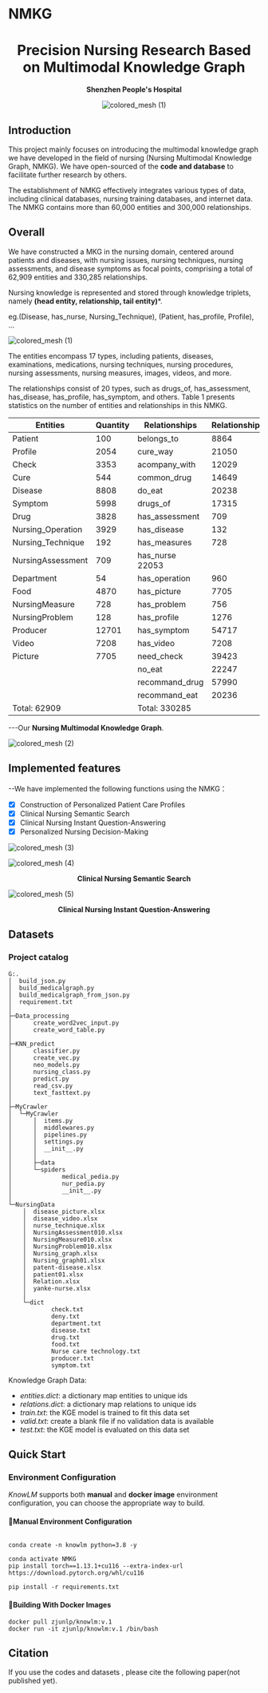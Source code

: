 # NMKG
<div align="center">

<h1> Precision Nursing Research Based on Multimodal Knowledge Graph </h1>

<div>
    <p> <b>Shenzhen People's Hospital</b> </p>
</div>

![colored_mesh (1)](Images/fig0.png)
</div>

## Introduction

This project mainly focuses on introducing the multimodal knowledge graph we have developed in the field of nursing (Nursing Multimodal Knowledge Graph, NMKG). We have open-sourced of the **code and database** to facilitate further research by others.

The establishment of NMKG effectively integrates various types of data, including clinical databases, nursing training databases, and internet data. The NMKG contains more than 60,000 entities and 300,000 relationships.

## Overall

We have constructed a MKG in the nursing domain, centered around patients and diseases, with nursing issues, nursing techniques, nursing assessments, and disease symptoms as focal points, comprising a total of 62,909 entities and 330,285 relationships. 

Nursing knowledge is represented and stored through knowledge triplets, namely **(head entity, relationship, tail entity)***.

eg.(Disease, has_nurse, Nursing_Technique), (Patient, has_profile, Profile), ...

 ![colored_mesh (1)](Images/fig6.png)

 The entities encompass 17 types, including patients, diseases, examinations, medications, nursing techniques, nursing procedures, nursing assessments, nursing measures, images, videos, and more. 
 
 The relationships consist of 20 types, such as drugs_of, has_assessment, has_disease, has_profile, has_symptom, and others. Table 1 presents statistics on the number of entities and relationships in this NMKG.

 | Entities | Quantity | Relationships | Relationships | 
|-------------|-------------|-------------|-------------|
|Patient|	100	|belongs_to|	8864|
|Profile|	2054	|cure_way	|21050|
|Check	|3353|	acompany_with|	12029|
|Cure	|544|	common_drug|	14649|
|Disease	|8808	|do_eat	|20238|
|Symptom	|5998	|drugs_of	|17315|
|Drug	|3828	|has_assessment|	709|
|Nursing_Operation	|3929	|has_disease|	132|
|Nursing_Technique	|192|	has_measures|	728|
|NursingAssessment	|709	|has_nurse	22053|
|Department	|54	|has_operation|	960|
|Food	|4870	|has_picture|	7705|
|NursingMeasure|	728|	has_problem|	756|
|NursingProblem	|128	|has_profile|	1276
|Producer	|12701	|has_symptom	|54717
|Video	|7208	|has_video|	7208|
|Picture	|7705|	need_check|	39423|
|	|	|no_eat|	22247|
|	|	|recommand_drug|	57990|
|	|	|recommand_eat|	20236|
|Total: 62909|	|Total: 330285| |

---Our **Nursing Multimodal Knowledge Graph**.

 ![colored_mesh (2)](Images/graph2.svg)

## Implemented features

--We have implemented the following functions using the NMKG：

 - [x] Construction of Personalized Patient Care Profiles
 - [x] Clinical Nursing Semantic Search
 - [x] Clinical Nursing Instant Question-Answering
 - [x] Personalized Nursing Decision-Making

 ![colored_mesh (3)](Images/fig7.png)


 ![colored_mesh (4)](Images/fig8.png)
<div align="center">
 <div>
    <p> <b>Clinical Nursing Semantic Search</b> </p>
 </div>
</div>

 ![colored_mesh (5)](Images/fig9.png)

<div align="center">
 <div>
    <p> <b>Clinical Nursing Instant Question-Answering</b> </p>
 </div>
</div>


## Datasets
### Project catalog
```shell
G:.
│  build_json.py
│  build_medicalgraph.py
│  build_medicalgraph_from_json.py
│  requirement.txt
│
├─Data_processing
│      create_word2vec_input.py
│      create_word_table.py
│
├─KNN_predict
│      classifier.py
│      create_vec.py
│      neo_models.py
│      nursing_class.py
│      predict.py
│      read_csv.py
│      text_fasttext.py
│
├─MyCrawler
│  └─MyCrawler
│      │  items.py
│      │  middlewares.py
│      │  pipelines.py
│      │  settings.py
│      │  __init__.py
│      │
│      ├─data
│      └─spiders
│              medical_pedia.py
│              nur_pedia.py
│              __init__.py
│
└─NursingData
    │  disease_picture.xlsx
    │  disease_video.xlsx
    │  nurse_technique.xlsx
    │  NursingAssessment010.xlsx
    │  NursingMeasure010.xlsx
    │  NursingProblem010.xlsx
    │  Nursing_graph.xlsx
    │  Nursing_graph01.xlsx
    │  patent-disease.xlsx
    │  patient01.xlsx
    │  Relation.xlsx
    │  yanke-nurse.xlsx
    │
    └─dict
            check.txt
            deny.txt
            department.txt
            disease.txt
            drug.txt
            food.txt
            Nurse care technology.txt
            producer.txt
            symptom.txt
```
Knowledge Graph Data:
 - *entities.dict*: a dictionary map entities to unique ids
 - *relations.dict*: a dictionary map relations to unique ids
 - *train.txt*: the KGE model is trained to fit this data set
 - *valid.txt*: create a blank file if no validation data is available
 - *test.txt*: the KGE model is evaluated on this data set

<h2 id="1"> Quick Start</h2>

<h3 id="1-1">Environment Configuration</h3>

*KnowLM* supports both **manual** and **docker image** environment configuration, you can choose the appropriate way to build.
#### 🔧Manual Environment Configuration
```shell

conda create -n knowlm python=3.8 -y

conda activate NMKG
pip install torch==1.13.1+cu116 --extra-index-url https://download.pytorch.org/whl/cu116

pip install -r requirements.txt
```
#### 🐳Building With Docker Images
```shell
docker pull zjunlp/knowlm:v.1
docker run -it zjunlp/knowlm:v.1 /bin/bash
```


## Citation

If you use the codes and datasets , please cite the following paper(not published yet).

```

```
